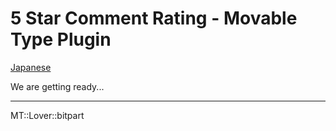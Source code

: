 5 Star Comment Rating - Movable Type Plugin
=================

[Japanese](README.ja.md)

We are getting ready...

---

MT::Lover::bitpart
